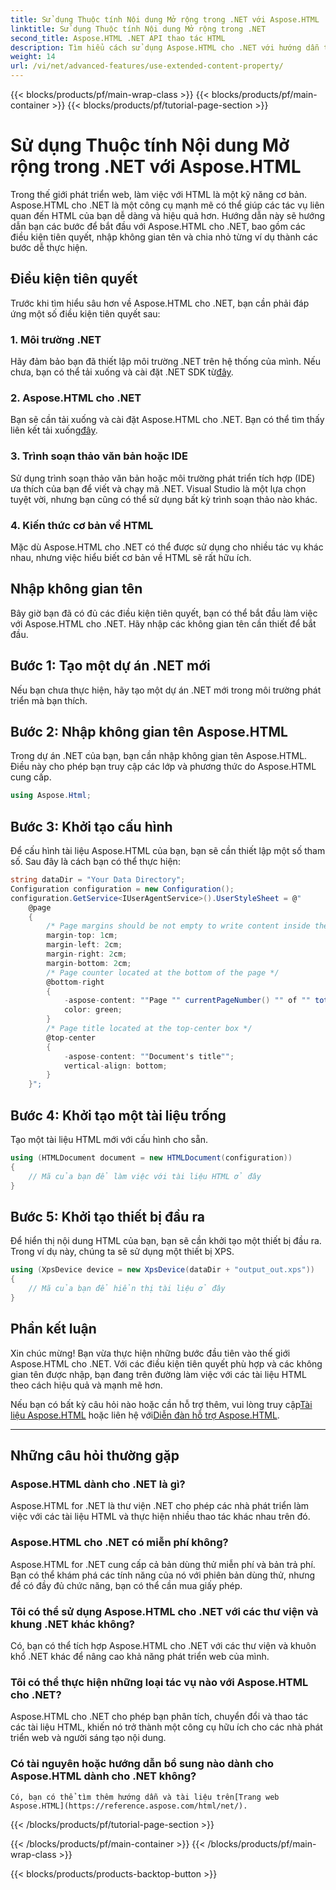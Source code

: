 ```yaml
---
title: Sử dụng Thuộc tính Nội dung Mở rộng trong .NET với Aspose.HTML
linktitle: Sử dụng Thuộc tính Nội dung Mở rộng trong .NET
second_title: Aspose.HTML .NET API thao tác HTML
description: Tìm hiểu cách sử dụng Aspose.HTML cho .NET với hướng dẫn từng bước này. Nâng cao kỹ năng HTML và hợp lý hóa các dự án phát triển web của bạn.
weight: 14
url: /vi/net/advanced-features/use-extended-content-property/
---
```


{{< blocks/products/pf/main-wrap-class >}}
{{< blocks/products/pf/main-container >}}
{{< blocks/products/pf/tutorial-page-section >}}

# Sử dụng Thuộc tính Nội dung Mở rộng trong .NET với Aspose.HTML


Trong thế giới phát triển web, làm việc với HTML là một kỹ năng cơ bản. Aspose.HTML cho .NET là một công cụ mạnh mẽ có thể giúp các tác vụ liên quan đến HTML của bạn dễ dàng và hiệu quả hơn. Hướng dẫn này sẽ hướng dẫn bạn các bước để bắt đầu với Aspose.HTML cho .NET, bao gồm các điều kiện tiên quyết, nhập không gian tên và chia nhỏ từng ví dụ thành các bước dễ thực hiện.

## Điều kiện tiên quyết

Trước khi tìm hiểu sâu hơn về Aspose.HTML cho .NET, bạn cần phải đáp ứng một số điều kiện tiên quyết sau:

### 1. Môi trường .NET

 Hãy đảm bảo bạn đã thiết lập môi trường .NET trên hệ thống của mình. Nếu chưa, bạn có thể tải xuống và cài đặt .NET SDK từ[đây](https://releases.aspose.com/html/net/).

### 2. Aspose.HTML cho .NET

 Bạn sẽ cần tải xuống và cài đặt Aspose.HTML cho .NET. Bạn có thể tìm thấy liên kết tải xuống[đây](https://releases.aspose.com/html/net/).

### 3. Trình soạn thảo văn bản hoặc IDE

Sử dụng trình soạn thảo văn bản hoặc môi trường phát triển tích hợp (IDE) ưa thích của bạn để viết và chạy mã .NET. Visual Studio là một lựa chọn tuyệt vời, nhưng bạn cũng có thể sử dụng bất kỳ trình soạn thảo nào khác.

### 4. Kiến thức cơ bản về HTML

Mặc dù Aspose.HTML cho .NET có thể được sử dụng cho nhiều tác vụ khác nhau, nhưng việc hiểu biết cơ bản về HTML sẽ rất hữu ích.

## Nhập không gian tên

Bây giờ bạn đã có đủ các điều kiện tiên quyết, bạn có thể bắt đầu làm việc với Aspose.HTML cho .NET. Hãy nhập các không gian tên cần thiết để bắt đầu.

## Bước 1: Tạo một dự án .NET mới

Nếu bạn chưa thực hiện, hãy tạo một dự án .NET mới trong môi trường phát triển mà bạn thích.

## Bước 2: Nhập không gian tên Aspose.HTML

Trong dự án .NET của bạn, bạn cần nhập không gian tên Aspose.HTML. Điều này cho phép bạn truy cập các lớp và phương thức do Aspose.HTML cung cấp.

```csharp
using Aspose.Html;
```

## Bước 3: Khởi tạo cấu hình

Để cấu hình tài liệu Aspose.HTML của bạn, bạn sẽ cần thiết lập một số tham số. Sau đây là cách bạn có thể thực hiện:

```csharp
string dataDir = "Your Data Directory";
Configuration configuration = new Configuration();
configuration.GetService<IUserAgentService>().UserStyleSheet = @"
    @page 
    {
        /* Page margins should be not empty to write content inside the margin-boxes */
        margin-top: 1cm;
        margin-left: 2cm;
        margin-right: 2cm;
        margin-bottom: 2cm;
        /* Page counter located at the bottom of the page */
        @bottom-right
        {
            -aspose-content: ""Page "" currentPageNumber() "" of "" totalPagesNumber();
            color: green;
        }
        /* Page title located at the top-center box */
        @top-center
        {
            -aspose-content: ""Document's title"";
            vertical-align: bottom;
        }    
    }";
```

## Bước 4: Khởi tạo một tài liệu trống

Tạo một tài liệu HTML mới với cấu hình cho sẵn.

```csharp
using (HTMLDocument document = new HTMLDocument(configuration))
{
    // Mã của bạn để làm việc với tài liệu HTML ở đây
}
```

## Bước 5: Khởi tạo thiết bị đầu ra

Để hiển thị nội dung HTML của bạn, bạn sẽ cần khởi tạo một thiết bị đầu ra. Trong ví dụ này, chúng ta sẽ sử dụng một thiết bị XPS.

```csharp
using (XpsDevice device = new XpsDevice(dataDir + "output_out.xps"))
{
    // Mã của bạn để hiển thị tài liệu ở đây
}
```

## Phần kết luận

Xin chúc mừng! Bạn vừa thực hiện những bước đầu tiên vào thế giới Aspose.HTML cho .NET. Với các điều kiện tiên quyết phù hợp và các không gian tên được nhập, bạn đang trên đường làm việc với các tài liệu HTML theo cách hiệu quả và mạnh mẽ hơn.

 Nếu bạn có bất kỳ câu hỏi nào hoặc cần hỗ trợ thêm, vui lòng truy cập[Tài liệu Aspose.HTML](https://reference.aspose.com/html/net/) hoặc liên hệ với[Diễn đàn hỗ trợ Aspose.HTML](https://forum.aspose.com/).

---

## Những câu hỏi thường gặp

### Aspose.HTML dành cho .NET là gì?
   Aspose.HTML for .NET là thư viện .NET cho phép các nhà phát triển làm việc với các tài liệu HTML và thực hiện nhiều thao tác khác nhau trên đó.

### Aspose.HTML cho .NET có miễn phí không?
   Aspose.HTML for .NET cung cấp cả bản dùng thử miễn phí và bản trả phí. Bạn có thể khám phá các tính năng của nó với phiên bản dùng thử, nhưng để có đầy đủ chức năng, bạn có thể cần mua giấy phép.

### Tôi có thể sử dụng Aspose.HTML cho .NET với các thư viện và khung .NET khác không?
   Có, bạn có thể tích hợp Aspose.HTML cho .NET với các thư viện và khuôn khổ .NET khác để nâng cao khả năng phát triển web của mình.

### Tôi có thể thực hiện những loại tác vụ nào với Aspose.HTML cho .NET?
   Aspose.HTML cho .NET cho phép bạn phân tích, chuyển đổi và thao tác các tài liệu HTML, khiến nó trở thành một công cụ hữu ích cho các nhà phát triển web và người sáng tạo nội dung.

### Có tài nguyên hoặc hướng dẫn bổ sung nào dành cho Aspose.HTML dành cho .NET không?
    Có, bạn có thể tìm thêm hướng dẫn và tài liệu trên[Trang web Aspose.HTML](https://reference.aspose.com/html/net/).


{{< /blocks/products/pf/tutorial-page-section >}}

{{< /blocks/products/pf/main-container >}}
{{< /blocks/products/pf/main-wrap-class >}}

{{< blocks/products/products-backtop-button >}}
